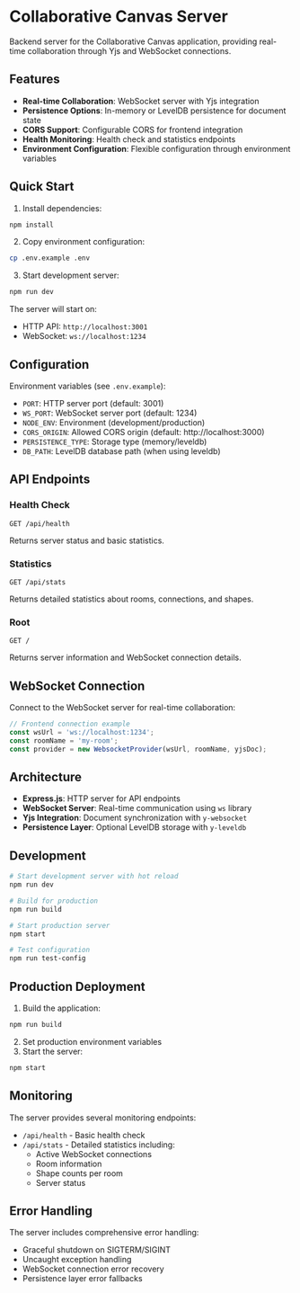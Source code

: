 # Collaborative Canvas Server

Backend server for the Collaborative Canvas application, providing real-time collaboration through Yjs and WebSocket connections.

## Features

- **Real-time Collaboration**: WebSocket server with Yjs integration
- **Persistence Options**: In-memory or LevelDB persistence for document state
- **CORS Support**: Configurable CORS for frontend integration
- **Health Monitoring**: Health check and statistics endpoints
- **Environment Configuration**: Flexible configuration through environment variables

## Quick Start

1. Install dependencies:
```bash
npm install
```

2. Copy environment configuration:
```bash
cp .env.example .env
```

3. Start development server:
```bash
npm run dev
```

The server will start on:
- HTTP API: `http://localhost:3001`
- WebSocket: `ws://localhost:1234`

## Configuration

Environment variables (see `.env.example`):

- `PORT`: HTTP server port (default: 3001)
- `WS_PORT`: WebSocket server port (default: 1234)
- `NODE_ENV`: Environment (development/production)
- `CORS_ORIGIN`: Allowed CORS origin (default: http://localhost:3000)
- `PERSISTENCE_TYPE`: Storage type (memory/leveldb)
- `DB_PATH`: LevelDB database path (when using leveldb)

## API Endpoints

### Health Check
```
GET /api/health
```
Returns server status and basic statistics.

### Statistics
```
GET /api/stats
```
Returns detailed statistics about rooms, connections, and shapes.

### Root
```
GET /
```
Returns server information and WebSocket connection details.

## WebSocket Connection

Connect to the WebSocket server for real-time collaboration:

```javascript
// Frontend connection example
const wsUrl = 'ws://localhost:1234';
const roomName = 'my-room';
const provider = new WebsocketProvider(wsUrl, roomName, yjsDoc);
```

## Architecture

- **Express.js**: HTTP server for API endpoints
- **WebSocket Server**: Real-time communication using `ws` library
- **Yjs Integration**: Document synchronization with `y-websocket`
- **Persistence Layer**: Optional LevelDB storage with `y-leveldb`

## Development

```bash
# Start development server with hot reload
npm run dev

# Build for production
npm run build

# Start production server
npm start

# Test configuration
npm run test-config
```

## Production Deployment

1. Build the application:
```bash
npm run build
```

2. Set production environment variables
3. Start the server:
```bash
npm start
```

## Monitoring

The server provides several monitoring endpoints:

- `/api/health` - Basic health check
- `/api/stats` - Detailed statistics including:
  - Active WebSocket connections
  - Room information
  - Shape counts per room
  - Server status

## Error Handling

The server includes comprehensive error handling:
- Graceful shutdown on SIGTERM/SIGINT
- Uncaught exception handling
- WebSocket connection error recovery
- Persistence layer error fallbacks